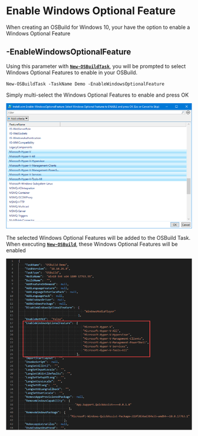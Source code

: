 # Enable Windows Optional Feature

When creating an OSBuild for Windows 10, your have the option to enable a Windows Optional Feature

## -EnableWindowsOptionalFeature

Using this parameter with [**`New-OSBuildTask`**](../../../../../osbuilder/docs/functions/osbuild/new-osbuildtask/), you will be prompted to select Windows Optional Features to enable in your OSBuild.

```text
New-OSBuildTask -TaskName Demo -EnableWindowsOptionalFeature
```

Simply multi-select the Windows Optional Features to enable and press OK

![](../../../../../.gitbook/assets/2018-10-29_0-25-49.png)

The selected Windows Optional Features will be added to the OSBuild Task.  When executing [**`New-OSBuild`**](../../../../../osbuilder/docs/functions/osbuild/new-osbuild.md), these Windows Optional Features will be enabled

![](../../../../../.gitbook/assets/2018-10-29_0-26-47enable.png)

